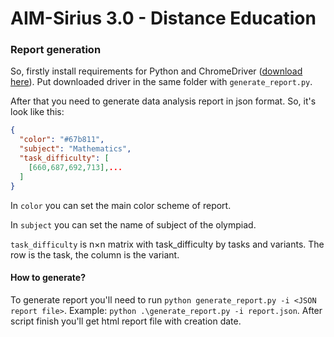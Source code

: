 # AIM-Sirius 3.0 - Distance Education

### Report generation
So, firstly install requirements for Python and ChromeDriver ([download here](https://chromedriver.storage.googleapis.com/index.html?path=85.0.4183.87/)). Put downloaded driver in the same folder with `generate_report.py`.

After that you need to generate data analysis report in json format. So, it's look like this:
```json
{
  "color": "#67b811",
  "subject": "Mathematics",
  "task_difficulty": [
    [660,687,692,713],...
  ]
}
```

In `color` you can set the main color scheme of report.

In `subject` you can set the name of subject of the olympiad.

`task_difficulty` is n&times;n matrix with task_difficulty by tasks and variants. The row is the task, the column is the variant.

#### How to generate?
To generate report you'll need to run `python generate_report.py -i <JSON report file>`. Example: `python .\generate_report.py -i report.json`. After script finish you'll get html report file with creation date.
